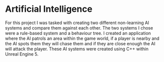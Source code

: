 # Artificial Intelligence
For this project I was tasked with creating two different non-learning AI systems and compare them against each other. 
The two systems I chose were a rule-based system and a behaviour tree. 
I created an application where the AI patrols an area within the game world, if a player is nearby and the AI spots them they will chase them and if they are close enough the AI will attack the player. 
These AI systems were created using C++ within Unreal Engine 5.
